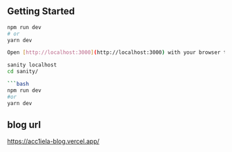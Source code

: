 ## Getting Started

````bash
npm run dev
# or
yarn dev

Open [http://localhost:3000](http://localhost:3000) with your browser to see the result.

sanity localhost
cd sanity/

```bash
npm run dev
#or
yarn dev
````

## blog url

https://acc1iela-blog.vercel.app/
